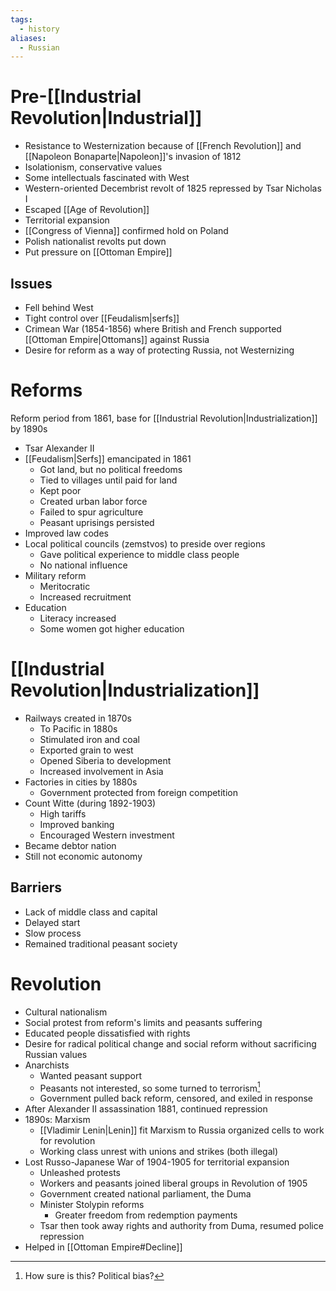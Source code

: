 ```yaml
---
tags:
  - history
aliases:
  - Russian
---
```

# Pre-[[Industrial Revolution|Industrial]]
- Resistance to Westernization because of [[French Revolution]] and [[Napoleon Bonaparte|Napoleon]]'s invasion of 1812
- Isolationism, conservative values
- Some intellectuals fascinated with West
- Western-oriented Decembrist revolt of 1825 repressed by Tsar Nicholas I
- Escaped [[Age of Revolution]]
- Territorial expansion
- [[Congress of Vienna]] confirmed hold on Poland
- Polish nationalist revolts put down
- Put pressure on [[Ottoman Empire]]
## Issues
- Fell behind West
- Tight control over [[Feudalism|serfs]]
- Crimean War (1854-1856) where British and French supported [[Ottoman Empire|Ottomans]] against Russia
- Desire for reform as a way of protecting Russia, not Westernizing
# Reforms
Reform period from 1861, base for [[Industrial Revolution|Industrialization]] by 1890s
- Tsar Alexander II
- [[Feudalism|Serfs]] emancipated in 1861
	- Got land, but no political freedoms
	- Tied to villages until paid for land
	- Kept poor
	- Created urban labor force
	- Failed to spur agriculture
	- Peasant uprisings persisted
- Improved law codes
- Local political councils (zemstvos) to preside over regions
	- Gave political experience to middle class people
	- No national influence
- Military reform
	- Meritocratic
	- Increased recruitment
- Education
	- Literacy increased
	- Some women got higher education
# [[Industrial Revolution|Industrialization]]
- Railways created in 1870s
	- To Pacific in 1880s
	- Stimulated iron and coal
	- Exported grain to west
	- Opened Siberia to development
	- Increased involvement in Asia
- Factories in cities by 1880s
	- Government protected from foreign competition
- Count Witte (during 1892-1903)
	- High tariffs
	- Improved banking
	- Encouraged Western investment
- Became debtor nation
- Still not economic autonomy
## Barriers
- Lack of middle class and capital
- Delayed start
- Slow process
- Remained traditional peasant society
# Revolution
- Cultural nationalism
- Social protest from reform's limits and peasants suffering
- Educated people dissatisfied with rights
- Desire for radical political change and social reform without sacrificing Russian values
- Anarchists
	- Wanted peasant support
	- Peasants not interested, so some turned to terrorism[^1]
	- Government pulled back reform, censored, and exiled in response
- After Alexander II assassination 1881, continued repression
- 1890s: Marxism
	- [[Vladimir Lenin|Lenin]] fit Marxism to Russia organized cells to work for revolution
	- Working class unrest with unions and strikes (both illegal)
- Lost Russo-Japanese War of 1904-1905 for territorial expansion
	- Unleashed protests
	- Workers and peasants joined liberal groups in Revolution of 1905
	- Government created national parliament, the Duma
	- Minister Stolypin reforms
		- Greater freedom from redemption payments
	- Tsar then took away rights and authority from Duma, resumed police repression
- Helped in [[Ottoman Empire#Decline]]

[^1]: How sure is this? Political bias?